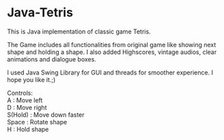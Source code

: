 # Java-Tetris

This is Java implementation of classic game Tetris.

The Game includes all functionalities from original game like showing next shape and holding a shape. I also added Highscores, vintage audios, clear animations and dialogue boxes.

I used Java Swing Library for GUI and threads for smoother experience. I hope you like it.;)

Controls:<br/>
A : Move left<br/>
D : Move right<br/>
S(Hold) : Move down faster<br/>
Space : Rotate shape<br/>
H : Hold shape<br/>
